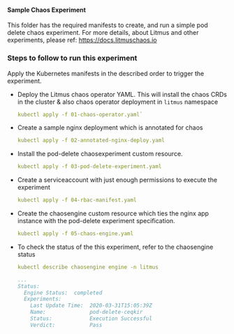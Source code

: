 #### Sample Chaos Experiment 

This folder has the required manifests to create, and run a simple pod delete chaos experiment.
For more details, about Litmus and other experiments, please ref: <https://docs.litmuschaos.io>

### Steps to follow to run this experiment

Apply the Kubernetes manifests in the described order to trigger the experiment. 

-   Deploy the Litmus chaos operator YAML. This will install the chaos CRDs in the cluster & also chaos operator deployment in `litmus` namespace

    ```yaml
    kubectl apply -f 01-chaos-operator.yaml`
    ```

-   Create a sample nginx deployment which is annotated for chaos

    ```yaml
    kubectl apply -f 02-annotated-nginx-deploy.yaml
    ```

-   Install the pod-delete chaosexperiment custom resource. 

    ```yaml
    kubectl apply -f 03-pod-delete-experiment.yaml 
    ```

-   Create a serviceaccount with just enough permissions to execute the experiment

    ```yaml
    kubectl apply -f 04-rbac-manifest.yaml
    ```
        
-   Create the chaosengine custom resource which ties the nginx app instance with the pod-delete experiment specification.

    ```yaml
    kubectl apply -f 05-chaos-engine.yaml
    ```
        
-   To check the status of the this experiment, refer to the chaosengine status
        
    ```yaml
    kubectl describe chaosengine engine -n litmus
    ```
    ```yaml
    ...
    Status:
      Engine Status:  completed
      Experiments:
        Last Update Time:  2020-03-31T15:05:39Z
        Name:              pod-delete-ceqkir
        Status:            Execution Successful
        Verdict:           Pass
    ```